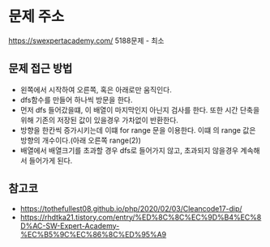 # 문제 주소
https://swexpertacademy.com/
5188문제 - 최소

## 문제 접근 방법
- 왼쪽에서 시작하여 오른쪽, 혹은 아래로만 움직인다.
- dfs함수를 만들어 하나씩 방문을 한다.
- 먼저 dfs 들어갔을떄, 이 배열이 마지막인지 아닌지 검사를 한다. 또한 시간 단축을 위해 기존의 저장된 값이 있을경우 가차없이 반환한다.
- 방향을 한칸씩 증가시키는데 이떄 for range 문을 이용한다. 이떄 의 range 값은 방향의 개수이다.(아래 오른쪽 range(2))
- 배열에서 배열크기를 초과할 경우 dfs로 들어가지 않고, 초과되지 않을경우 계속해서 들어가게 된다.

## 참고코
- https://tothefullest08.github.io/php/2020/02/03/Cleancode17-dip/
- https://rhdtka21.tistory.com/entry/%ED%8C%8C%EC%9D%B4%EC%8D%AC-SW-Expert-Academy-%EC%B5%9C%EC%86%8C%ED%95%A9
